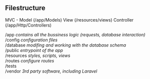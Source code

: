 ## Filestructure

MVC - Model (/app/Models) View (/resources/views) Controller (/app/Http/Controllers)  

/app _contains all the bussiness logic (requests, database interaction)_  
/config _configuration files_  
/database _modifing and working with the database schema_  
/public _entrypoint of the app_  
/resources _styles, scripts, views_  
/routes _configure routes_  
/tests  
/vendor _3rd party software, including Laravel_  
